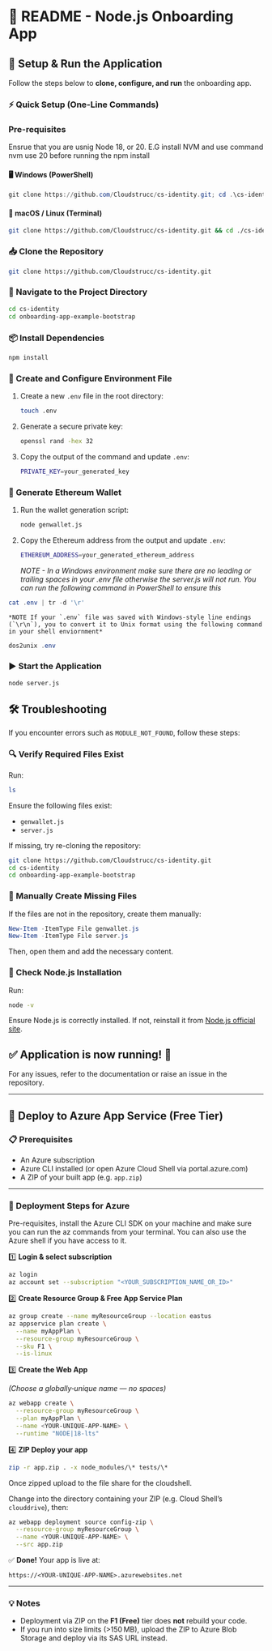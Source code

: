 # 📖 README - Node.js Onboarding App

## 🚀 Setup & Run the Application

Follow the steps below to **clone, configure, and run** the onboarding app.

### ⚡ Quick Setup (One-Line Commands)

### Pre-requisites

Ensrue that you are usnig Node 18, or 20. E.G install NVM and use command nvm use 20 before running the npm install

#### 🖥️ Windows (PowerShell)

```powershell
git clone https://github.com/Cloudstrucc/cs-identity.git; cd .\cs-identity\; cd .\onboarding-app-example-bootstrap\; npm install; New-Item -ItemType File .env; $PRIVATE_KEY=$(openssl rand -hex 32); $ETHERIUM_ADDRESS=$(node genwallet.js | Select-String -Pattern "0x[a-fA-F0-9]+" | Select-Object -First 1 | ForEach-Object { $_.Matches.Value }); echo "ETHEREUM_ADDRESS=$ETHERIUM_ADDRESS" > .env; echo "PRIVATE_KEY=$PRIVATE_KEY" >> .env; cat .env | tr -d '\r' ; dos2unix .env ; node server.js
```

#### 🐧 macOS / Linux (Terminal)

```sh
git clone https://github.com/Cloudstrucc/cs-identity.git && cd ./cs-identity && cd ./onboarding-app-example-bootstrap && npm install && touch .env && ETHERIUM_ADDRESS=$(node genwallet.js | grep -o '0x[a-fA-F0-9]*' | head -1) && echo "ETHEREUM_ADDRESS=$ETHERIUM_ADDRESS" > .env && echo "PRIVATE_KEY=$(openssl rand -hex 32)" >> .env && node server.js
```

### 📥 Clone the Repository

```sh
git clone https://github.com/Cloudstrucc/cs-identity.git
```

### 📂 Navigate to the Project Directory

```sh
cd cs-identity
cd onboarding-app-example-bootstrap
```

### 📦 Install Dependencies

```sh
npm install
```

### 🔧 Create and Configure Environment File

1. Create a new `.env` file in the root directory:
   ```sh
   touch .env
   ```
2. Generate a secure private key:
   ```sh
   openssl rand -hex 32
   ```
3. Copy the output of the command and update `.env`:
   ```sh
   PRIVATE_KEY=your_generated_key
   ```

### 🔑 Generate Ethereum Wallet

1. Run the wallet generation script:

   ```sh
   node genwallet.js
   ```
2. Copy the Ethereum address from the output and update `.env`:

   ```sh
   ETHEREUM_ADDRESS=your_generated_ethereum_address
   ```

   *NOTE - In a Windows environment make sure there are no leading or trailing spaces in your .env file otherwise the server.js will not run. You can run the following command in PowerShell to ensure this*

```powershell
cat .env | tr -d '\r'
```

    *NOTE If your `.env` file was saved with Windows-style line endings (`\r\n`), you to convert it to Unix format using the following command in your shell enviornment*

```powershell
dos2unix .env
```

### ▶️ Start the Application

```sh
node server.js
```

## 🛠️ Troubleshooting

If you encounter errors such as `MODULE_NOT_FOUND`, follow these steps:

### 🔍 Verify Required Files Exist

Run:

```sh
ls
```

Ensure the following files exist:

* `genwallet.js`
* `server.js`

If missing, try re-cloning the repository:

```sh
git clone https://github.com/Cloudstrucc/cs-identity.git
cd cs-identity
cd onboarding-app-example-bootstrap
```

### 🔧 Manually Create Missing Files

If the files are not in the repository, create them manually:

```powershell
New-Item -ItemType File genwallet.js
New-Item -ItemType File server.js
```

Then, open them and add the necessary content.

### 🔄 Check Node.js Installation

Run:

```sh
node -v
```

Ensure Node.js is correctly installed. If not, reinstall it from [Node.js official site](https://nodejs.org/).

## ✅ Application is now running! 🎉

For any issues, refer to the documentation or raise an issue in the repository.

---

## 🚀 Deploy to Azure App Service (Free Tier)

### 📋 Prerequisites

* An Azure subscription
* Azure CLI installed (or open Azure Cloud Shell via portal.azure.com)
* A ZIP of your built app (e.g. `app.zip`)

---

### 🔢 Deployment Steps for Azure 

Pre-requisites, install the Azure CLI SDK on your machine and make sure you can run the az commands from your terminal. You can also use the Azure shell if you have access to it.

1️⃣ **Login & select subscription**

```bash
az login
az account set --subscription "<YOUR_SUBSCRIPTION_NAME_OR_ID>"
```

2️⃣ **Create Resource Group & Free App Service Plan**

```bash
az group create --name myResourceGroup --location eastus
az appservice plan create \
  --name myAppPlan \
  --resource-group myResourceGroup \
  --sku F1 \
  --is-linux
```

3️⃣ **Create the Web App**

*(Choose a globally‑unique name — no spaces)*

```bash
az webapp create \
  --resource-group myResourceGroup \
  --plan myAppPlan \
  --name <YOUR-UNIQUE-APP-NAME> \
  --runtime "NODE|18-lts"
```

4️⃣ **ZIP Deploy your app**

```bash
zip -r app.zip . -x node_modules/\* tests/\*
```

Once zipped upload to the file share for the cloudshell.

Change into the directory containing your ZIP (e.g. Cloud Shell’s `clouddrive`), then:

```bash
az webapp deployment source config-zip \
  --resource-group myResourceGroup \
  --name <YOUR-UNIQUE-APP-NAME> \
  --src app.zip
```

✅ **Done!** Your app is live at:

```
https://<YOUR-UNIQUE-APP-NAME>.azurewebsites.net
```

---

### 💡 Notes

* Deployment via ZIP on the **F1 (Free)** tier does **not** rebuild your code.
* If you run into size limits (>150 MB), upload the ZIP to Azure Blob Storage and deploy via its SAS URL instead.

